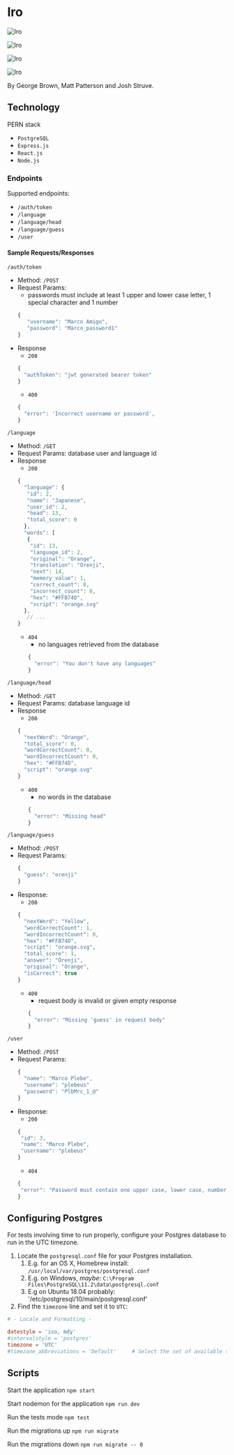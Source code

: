 # Iro

![Iro](./screenshots/branding-light.png "Iro Branding Light")

![Iro](./screenshots/sign-up-page-light.png "Iro Light Sign Up Page")

![Iro](./screenshots/log-in-page-light.png "Iro Light Log In Page")



![Iro](./screenshots/dashboard.png "Iro Dashboard")

By George Brown, Matt Patterson and Josh Struve.

## Technology

PERN stack
 - `PostgreSQL`
 - `Express.js`
 - `React.js`
 - `Node.js`
 
### Endpoints

Supported endpoints: 
 - `/auth/token`
 - `/language`
 - `/language/head`
 - `/language/guess`
 - `/user`
 
#### Sample Requests/Responses

`/auth/token`
  - Method: `/POST`
  - Request Params:
     - passwords must include at least 1 upper and lower case letter, 1 special character and 1 number
    ```javascript
    {
       "username": "Marco Amigo",
       "password": "Marco_password1"
    }
    ```
   - Response
      - `200`
      ```javascript
      {
        "authToken": "jwt generated bearer token"
      }
      ```
      - `400`
      ```javascript
      {
        "error": 'Incorrect username or password',
      }
      ```
`/language`
   - Method: `/GET`
   - Request Params: database user and language id
   - Response
      - `200`
      ```javascript
      {
        "language": {
         "id": 2,
         "name": "Japanese",
         "user_id": 2,
         "head": 13,
         "total_score": 0
        },
        "words": [
         {
          "id": 13,
          "language_id": 2,
          "original": "Orange",
          "translation": "Orenji",
          "next": 14,
          "memory_value": 1,
          "correct_count": 0,
          "incorrect_count": 0,
          "hex": "#FFB74D",
          "script": "orange.svg"
        },
         // ...
      }
      ```
      - `404`
        - no languages retrieved from the database
        ```javascript
        {
          "error": "You don't have any languages"
        }
        ```
`/language/head`
   - Method: `/GET`
   - Request Params: database language id
   - Response
     - `200`
     ```javascript
     {
       "nextWord": "Orange",
       "total_score": 0,
       "wordCorrectCount": 0,
       "wordIncorrectCount": 0,
       "hex": "#FFB74D",
       "script": "orange.svg"
     }
     ```
     - `400`
       - no words in the database
       ```javascript
       {
         "error": "Missing head"
       }
       ```
`/language/guess`
  - Method: `/POST`
  - Request Params:
    ```javascript
    {
      "guess": "orenji"
    }
    ```
  - Response:
    - `200`
    ```javascript
    {
      "nextWord": "Yellow",
      "wordCorrectCount": 1,
      "wordIncorrectCount": 0,
      "hex": "#FFB74D",
      "script": "orange.svg",
      "total_score": 1,
      "answer": "Orenji",
      "original": "Orange",
      "isCorrect": true
    }
    ```
    - `400`
      - request body is invalid or given empty response
      ```javascript
      {
        "error": "Missing 'guess' in request body"
      }
      ```
`/user`
   - Method: `/POST`
   - Request Params: 
     ```javascript
     {
       "name": "Marco Plebe",
       "username": "plebeus"
       "password": "PlbMrc_1_@"
     }
     ```
   - Response:
     - `200`
     ```javascript
     {
      "id": 3,
      "name": "Marco Plebe",
      "username": "plebeus"
     }
     ```
     - `404`
     ```javascript
     {
      "error": "Password must contain one upper case, lower case, number and special character"
     }
     ```
   
   
## Configuring Postgres

For tests involving time to run properly, configure your Postgres database to run in the UTC timezone.

1. Locate the `postgresql.conf` file for your Postgres installation.
   1. E.g. for an OS X, Homebrew install: `/usr/local/var/postgres/postgresql.conf`
   2. E.g. on Windows, _maybe_: `C:\Program Files\PostgreSQL\11.2\data\postgresql.conf`
   3. E.g  on Ubuntu 18.04 probably: '/etc/postgresql/10/main/postgresql.conf'
2. Find the `timezone` line and set it to `UTC`:

```conf
# - Locale and Formatting -

datestyle = 'iso, mdy'
#intervalstyle = 'postgres'
timezone = 'UTC'
#timezone_abbreviations = 'Default'     # Select the set of available time zone
```

## Scripts

Start the application `npm start`

Start nodemon for the application `npm run dev`

Run the tests mode `npm test`

Run the migrations up `npm run migrate`

Run the migrations down `npm run migrate -- 0`
